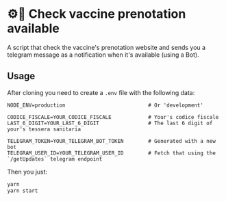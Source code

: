 # ⚙️💉 Check vaccine prenotation available

A script that check the vaccine's prenotation website and sends you a telegram message as a notification when it's available (using a Bot).

## Usage

After cloning you need to create a `.env` file with the following data:

```
NODE_ENV=production                           # Or 'development'

CODICE_FISCALE=YOUR_CODICE_FISCALE            # Your's codice fiscale
LAST_6_DIGIT=YOUR_LAST_6_DIGIT                # The last 6 digit of your's tessera sanitaria

TELEGRAM_TOKEN=YOUR_TELEGRAM_BOT_TOKEN        # Generated with a new bot
TELEGRAM_USER_ID=YOUR_TELEGRAM_USER_ID        # Fetch that using the `/getUpdates` telegram endpoint
```
Then you just:

```bash
yarn
yarn start
```